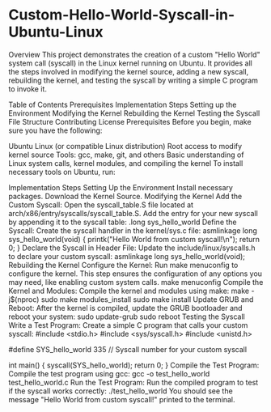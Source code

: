 # Custom-Hello-World-Syscall-in-Ubuntu-Linux
Overview
This project demonstrates the creation of a custom "Hello World" system call (syscall) in the Linux kernel running on Ubuntu. It provides all the steps involved in modifying the kernel source, adding a new syscall, rebuilding the kernel, and testing the syscall by writing a simple C program to invoke it.

Table of Contents
Prerequisites
Implementation Steps
Setting up the Environment
Modifying the Kernel
Rebuilding the Kernel
Testing the Syscall
File Structure
Contributing
License
Prerequisites
Before you begin, make sure you have the following:

Ubuntu Linux (or compatible Linux distribution)
Root access to modify kernel source
Tools: gcc, make, git, and others
Basic understanding of Linux system calls, kernel modules, and compiling the kernel
To install necessary tools on Ubuntu, run:

Implementation Steps
Setting Up the Environment
Install necessary packages.
Download the Kernel Source.
Modifying the Kernel
Add the Custom Syscall:
Open the syscall_table.S file located at arch/x86/entry/syscalls/syscall_table.S.
Add the entry for your new syscall by appending it to the syscall table:
.long sys_hello_world
Define the Syscall:
Create the syscall handler in the kernel/sys.c file:
asmlinkage long sys_hello_world(void) {
    printk("Hello World from custom syscall!\n");
    return 0;
}
Declare the Syscall in Header File:
Update the include/linux/syscalls.h to declare your custom syscall:
asmlinkage long sys_hello_world(void);
Rebuilding the Kernel
Configure the Kernel:
Run make menuconfig to configure the kernel. This step ensures the configuration of any options you may need, like enabling custom system calls.
make menuconfig
Compile the Kernel and Modules:
Compile the kernel and modules using make:
make -j$(nproc)
sudo make modules_install
sudo make install
Update GRUB and Reboot:
After the kernel is compiled, update the GRUB bootloader and reboot your system:
sudo update-grub
sudo reboot
Testing the Syscall
Write a Test Program:
Create a simple C program that calls your custom syscall:
#include <stdio.h>
#include <sys/syscall.h>
#include <unistd.h>

#define SYS_hello_world 335  // Syscall number for your custom syscall

int main() {
    syscall(SYS_hello_world);
    return 0;
}
Compile the Test Program:
Compile the test program using gcc:
gcc -o test_hello_world test_hello_world.c
Run the Test Program:
Run the compiled program to test if the syscall works correctly:
./test_hello_world
You should see the message "Hello World from custom syscall!" printed to the terminal.
